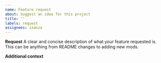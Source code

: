 ```yaml
---
name: Feature request
about: Suggest an idea for this project
title: ''
labels: request
assignees: ixanza
---
```


**Request**
A clear and concise description of what your feature requested is. This can be anything from README changes to adding new mods.

**Additional context**
